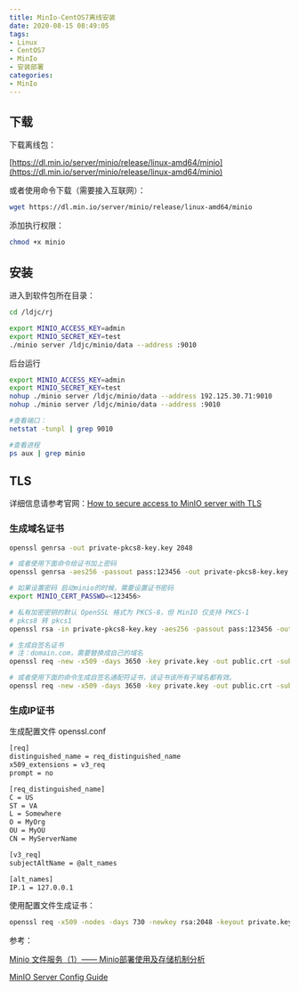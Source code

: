 ```yaml
---
title: MinIo-CentOS7离线安装
date: 2020-08-15 08:49:05
tags:
- Linux
- CentOS7
- MinIo
- 安装部署
categories:
- MinIo
---
```


## 下载

下载离线包：

[https://dl.min.io/server/minio/release/linux-amd64/minio](https://dl.min.io/server/minio/release/linux-amd64/minio)

或者使用命令下载（需要接入互联网）：

```sh
wget https://dl.min.io/server/minio/release/linux-amd64/minio
```

添加执行权限：

```sh
chmod +x minio
```

## 安装

进入到软件包所在目录：

```sh
cd /ldjc/rj

export MINIO_ACCESS_KEY=admin
export MINIO_SECRET_KEY=test
./minio server /ldjc/minio/data --address :9010
```

后台运行

```sh
export MINIO_ACCESS_KEY=admin
export MINIO_SECRET_KEY=test
nohup ./minio server /ldjc/minio/data --address 192.125.30.71:9010
nohup ./minio server /ldjc/minio/data --address :9010
```

```sh
#查看端口：
netstat -tunpl | grep 9010

#查看进程
ps aux | grep minio
```

## TLS 

详细信息请参考官网：[How to secure access to MinIO server with TLS](https://docs.min.io/docs/how-to-secure-access-to-minio-server-with-tls.html)

### 生成域名证书

```sh
openssl genrsa -out private-pkcs8-key.key 2048

# 或者使用下面命令给证书加上密码
openssl genrsa -aes256 -passout pass:123456 -out private-pkcs8-key.key 2048

# 如果设置密码 启动minio的时候，需要设置证书密码
export MINIO_CERT_PASSWD=<123456>

# 私有加密密钥的默认 OpenSSL 格式为 PKCS-8，但 MinIO 仅支持 PKCS-1
# pkcs8 转 pkcs1
openssl rsa -in private-pkcs8-key.key -aes256 -passout pass:123456 -out private.key

# 生成自签名证书
# 注：domain.com，需要替换成自己的域名
openssl req -new -x509 -days 3650 -key private.key -out public.crt -subj "/C=US/ST=state/L=location/O=organization/CN=<domain.com>"

# 或者使用下面的命令生成自签名通配符证书，该证书该所有子域名都有效。
openssl req -new -x509 -days 3650 -key private.key -out public.crt -subj "/C=US/ST=state/L=location/O=organization/CN=<*.domain.com>"
```

### 生成IP证书

生成配置文件 openssl.conf

```sh
[req]
distinguished_name = req_distinguished_name
x509_extensions = v3_req
prompt = no

[req_distinguished_name]
C = US
ST = VA
L = Somewhere
O = MyOrg
OU = MyOU
CN = MyServerName

[v3_req]
subjectAltName = @alt_names

[alt_names]
IP.1 = 127.0.0.1
```

使用配置文件生成证书：

```sh
openssl req -x509 -nodes -days 730 -newkey rsa:2048 -keyout private.key -out public.crt -config openssl.conf
```

参考：

[Minio 文件服务（1）—— Minio部署使用及存储机制分析](https://www.jianshu.com/p/3e81b87d5b0b)

[MinIO Server Config Guide ](https://docs.min.io/docs/minio-server-configuration-guide.html)